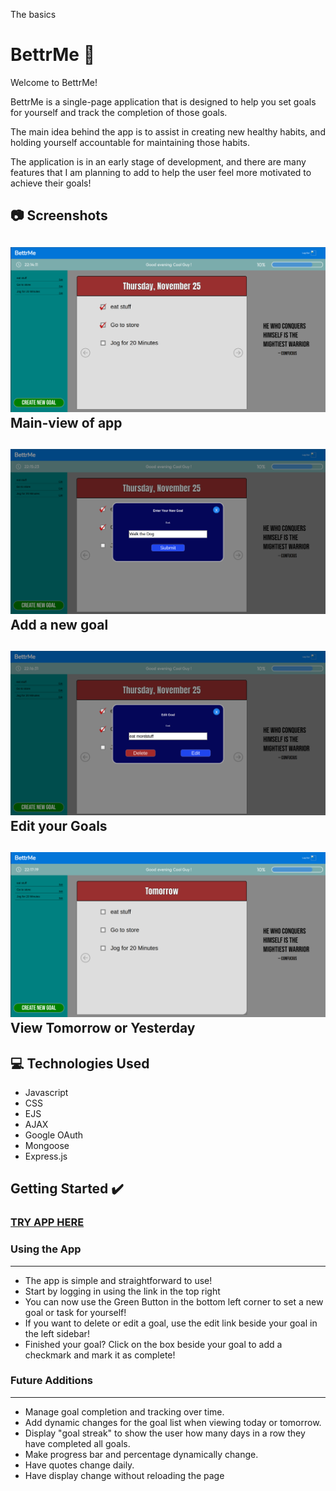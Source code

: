 The basics
# BettrMe :muscle:

Welcome to BettrMe!

BettrMe is a single-page application that is designed to help you set goals for yourself and track the completion of those goals.

The main idea behind the app is to assist in creating new healthy habits, and holding yourself accountable for maintaining those habits.

The application is in an early stage of development, and there are many features that I am planning to add to help the user feel more motivated to achieve their goals!

## :camera: Screenshots

![Alt text](https://github.com/mattl999/BettrMe/blob/main/public/images/BettrMe%20Screenshots/BettrMe%20Main%20Page.png?raw=true)
Main-view of app
---
![Alt text](https://github.com/mattl999/BettrMe/blob/main/public/images/BettrMe%20Screenshots/BettrMe%20Create%20Modal.png?raw=true)
Add a new goal
---
![Alt text](https://github.com/mattl999/BettrMe/blob/main/public/images/BettrMe%20Screenshots/BettrMe%20Edit%20Modal.png?raw=true)
Edit your Goals
---
![Alt text](https://github.com/mattl999/BettrMe/blob/main/public/images/BettrMe%20Screenshots/BettrMe%20Tomorrow.png?raw=true)
View Tomorrow or Yesterday
---
## :computer: Technologies Used 

- Javascript
- CSS
- EJS
- AJAX
- Google OAuth
- Mongoose
- Express.js


## Getting Started :heavy_check_mark:

### [TRY APP HERE](http://bettrme.herokuapp.com/)

### Using the App
---
- The app is simple and straightforward to use!
- Start by logging in using the link in the top right
- You can now use the Green Button in the bottom left corner to set a new goal or task for yourself!
- If you want to delete or edit a goal, use the edit link beside your goal in the left sidebar!
- Finished your goal? Click on the box beside your goal to add a checkmark and mark it as complete!

### Future Additions
---
- Manage goal completion and tracking over time.
- Add dynamic changes for the goal list when viewing today or tomorrow.
- Display "goal streak" to show the user how many days in a row they have completed all goals.
- Make progress bar and percentage dynamically change.
- Have quotes change daily.
- Have display change without reloading the page

